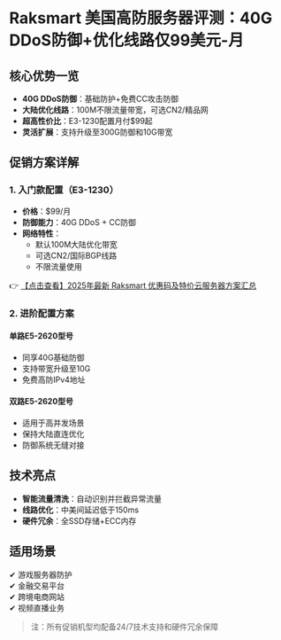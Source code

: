 # Raksmart 美国高防服务器评测：40G DDoS防御+优化线路仅99美元-月

## 核心优势一览
- **40G DDoS防御**：基础防护+免费CC攻击防御
- **大陆优化线路**：100M不限流量带宽，可选CN2/精品网
- **超高性价比**：E3-1230配置月付$99起
- **灵活扩展**：支持升级至300G防御和10G带宽

## 促销方案详解
### 1. 入门款配置（E3-1230）
- **价格**：$99/月
- **防御能力**：40G DDoS + CC防御
- **网络特性**：
  - 默认100M大陆优化带宽
  - 可选CN2/国际BGP线路
  - 不限流量使用

👉 [【点击查看】2025年最新 Raksmart 优惠码及特价云服务器方案汇总](https://bit.ly/raksmart)

### 2. 进阶配置方案
#### 单路E5-2620型号
- 同享40G基础防御
- 支持带宽升级至10G
- 免费高防IPv4地址

#### 双路E5-2620型号
- 适用于高并发场景
- 保持大陆直连优化
- 防御系统无缝对接

## 技术亮点
- **智能流量清洗**：自动识别并拦截异常流量
- **线路优化**：中美间延迟低于150ms
- **硬件冗余**：全SSD存储+ECC内存

## 适用场景
✔ 游戏服务器防护  
✔ 金融交易平台  
✔ 跨境电商网站  
✔ 视频直播业务  

> 注：所有促销机型均配备24/7技术支持和硬件冗余保障